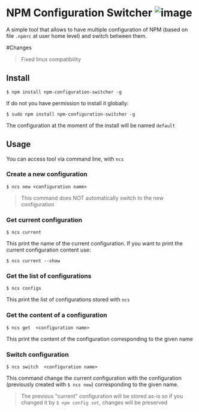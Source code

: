 # NPM Configuration Switcher  ![image](https://travis-ci.org/thommibens/npm-configuration-switcher.svg?branch=master)
A simple tool that allows to have multiple configuration of NPM (based on file `.npmrc` at user home level) and switch between them.

#Changes
> Fixed linux compatibility

## Install
  ```console
  $ npm install npm-configuration-switcher -g
  ```

  If do not you have permission to install it globally:
  ```console
  $ sudo npm install npm-configuration-switcher -g
  ```

The configuration at the moment of the install will be named `default`

## Usage
You can access tool via command line, with `ncs`

### Create a new configuration 
  ```console
  $ ncs new <configuration name>
  ```
 > This command does NOT automatically switch to the new configuration
 
### Get current configuration 
  ```console
  $ ncs current
  ```
  This print the name of the current configuration.
  If you want to print the current configuration content use:
  ```console
  $ ncs current --show
  ```
  
### Get the list of configurations
  ```console
  $ ncs configs
  ```
  This print the list of configurations stored with `ncs`
  
  
### Get the content of a configuration
  ```console
  $ ncs get  <configuration name>
  ```
  This print the content of the configuration corresponding to the given name
  
### Switch configuration
  ```console
  $ ncs switch  <configuration name>
  ```
  This command change the current configuration with the configuration (previously created with `$ ncs new`)
  corresponding to the given name.
 > The previous "current" configuration will be stored as-is so if you changed it by `$ npm config set`, changes will be preserved


  
